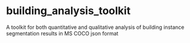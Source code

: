 # building_analysis_toolkit
A toolkit for both quantitative and qualitative analysis of building instance segmentation results in MS COCO json format
